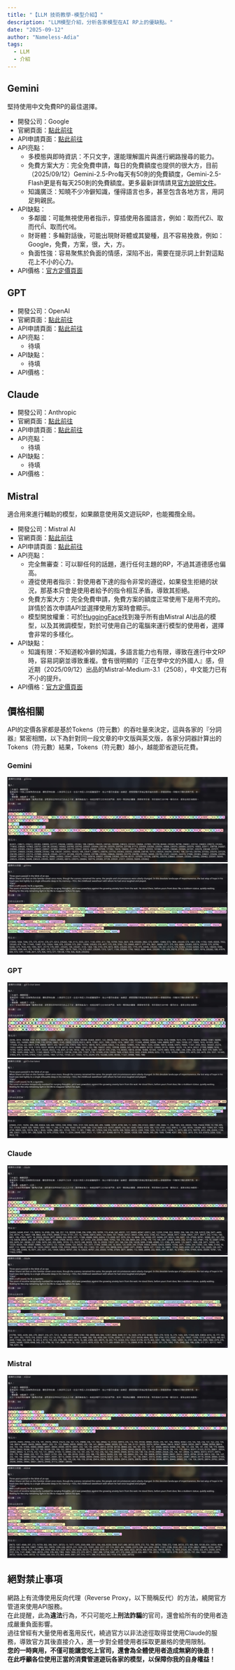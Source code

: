 ```yaml
---
title: "【LLM 技術教學-模型介紹】"
description: "LLM模型介紹，分析各家模型在AI RP上的優缺點。"
date: "2025-09-12"
author: "Nameless-Adia"
tags:
  - LLM
  - 介紹
---
```


## Gemini  
堅持使用中文免費RP的最佳選擇。  

- 開發公司：Google  
- 官網頁面：[點此前往](https://gemini.google.com/app)  
- API申請頁面：[點此前往](https://aistudio.google.com/apikey)  
- API亮點：  
    - 多模態與即時資訊：不只文字，還能理解圖片與進行網路搜尋的能力。  
    - 免費方案大方：完全免費申請，每日的免費額度也提供的很大方，目前（2025/09/12）Gemini-2.5-Pro每天有50則的免費額度，Gemini-2.5-Flash更是有每天250則的免費額度。更多最新詳情請見[官方說明文件](https://ai.google.dev/gemini-api/docs/rate-limits?hl=zh-tw#free-tier)。  
    - 知識廣泛：知曉不少冷僻知識，懂得語言也多，甚至包含各地方言，用詞足夠親民。  
- API缺點：  
    - 多鄰國：可能無視使用者指示，穿插使用各國語言，例如：取而代Zi、取而代ที่、取而代에。  
    - 財哥體：多輪對話後，可能出現財哥體或其變種，且不容易挽救，例如：Google，免費，方案，很，大，方。  
    - 負面性強：容易聚焦於負面的情感，深陷不出，需要在提示詞上針對這點花上不小的心力。  
- API價格：[官方定價頁面](https://ai.google.dev/gemini-api/docs/pricing?hl=zh-tw)  
## GPT  
- 開發公司：OpenAI  
- 官網頁面：[點此前往](https://chatgpt.com/)  
- API申請頁面：[點此前往](https://platform.openai.com/settings/organization/api-keys)  
- API亮點：  
    - 待填  
- API缺點：  
    - 待填  
- API價格：  
## Claude  
- 開發公司：Anthropic  
- 官網頁面：[點此前往](https://claude.ai/new)  
- API申請頁面：[點此前往](https://console.anthropic.com/settings/keys)  
- API亮點：  
    - 待填  
- API缺點：  
    - 待填  
- API價格：  
## Mistral  
適合用來進行輔助的模型，如果願意使用英文遊玩RP，也能獨攬全局。  

- 開發公司：Mistral AI  
- 官網頁面：[點此前往](https://chat.mistral.ai/chat)  
- API申請頁面：[點此前往](https://admin.mistral.ai/organization/api-keys)  
- API亮點：  
    - 完全無審查：可以聊任何的話題，進行任何主題的RP，不過其道德感也偏高。  
    - 遵從使用者指示：對使用者下達的指令非常的遵從，如果發生拒絕的狀況，那基本只會是使用者給予的指令相互矛盾，導致其拒絕。  
    - 免費方案大方：完全免費申請，免費方案的額度正常使用下是用不完的。詳情於首次申請API並選擇使用方案時會顯示。  
    - 模型開放權重：可於[HuggingFace](https://huggingface.co/mistralai)找到幾乎所有由Mistral AI出品的模型，以及其微調模型，對於可使用自己的電腦來運行模型的使用者，選擇會非常的多樣化。  
- API缺點：  
    - 知識有限：不知道較冷僻的知識，多語言能力也有限，導致在進行中文RP時，容易詞窮並導致重複。會有很明顯的『正在學中文的外國人』感，但近期（2025/09/12）出品的Mistral-Medium-3.1（2508），中文能力已有不小的提升。  
- API價格：[官方定價頁面](https://mistral.ai/pricing#api-pricing)  
## 價格相關  
API的定價各家都是基於Tokens（符元數）的吞吐量來決定，這與各家的『分詞器』緊密相關，以下為針對同一段文章的中文版與英文版，各家分詞器計算出的Tokens（符元數）結果，Tokens（符元數）越小，越能節省遊玩花費。  
### Gemini  
![Gemini：繁體中文](../../assets/images/gemini-big5.jpg)  
![Gemini：英文](../../assets/images/gemini-eng.jpg)  
### GPT  
![GPT：繁體中文](../../assets/images/gpt-big5.jpg)  
![GPT：英文](../../assets/images/gpt-eng.jpg)  
### Claude  
![Claude：繁體中文](../../assets/images/claude-big5.jpg)  
![Claude：英文](../../assets/images/claude-eng.jpg)  
### Mistral  
![Mistral：繁體中文](../../assets/images/mistral-big5.jpg)  
![Mistral：英文](../../assets/images/mistral-eng.jpg)  
## 絕對禁止事項
網路上有流傳使用反向代理（Reverse Proxy，以下簡稱反代）的方法，繞開官方管道來使用API服務。  
在此提醒，此為**違法**行為，不只可能吃上**刑法詐騙**的官司，還會給所有的使用者造成嚴重負面影響。  
過往曾經有大量使用者濫用反代，繞過官方以非法途徑取得並使用Claude的服務，導致官方其後直接介入，進一步對全體使用者採取更嚴格的使用限制。  
**您的一時爽用，不僅可能讓您吃上官司，還會為全體使用者造成無窮的後患！**  
**在此呼籲各位使用正當的消費管道遊玩各家的模型，以保障你我的自身權益！**




